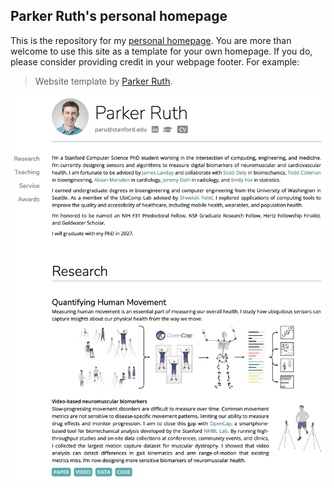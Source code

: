 ## Parker Ruth's personal homepage

This is the repository for my [personal homepage](https://parkersruth.com).
You are more than welcome to use this site as a template for your own homepage.
If you do, please consider providing credit in your webpage footer. For example:

> Website template by [Parker Ruth](https://parkersruth.com).

![website screenshot: academic personal homepage with minimal single-page design](screenshot.jpg)


